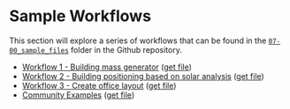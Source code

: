 # Sample Workflows

This section will explore a series of workflows that can be found in the [`07-00_sample_files`](https://github.com/DynamoDS/RefineryPrimer/tree/master/07-workflows/07-00_sample_files) folder in the Github repository.

* [Workflow 1 - Building mass generator](07-01_workflow-1.md) \([get file](https://github.com/DynamoDS/RefineryPrimer/tree/master/07-workflows/07-00_sample_files)\)
* [Workflow 2 - Building positioning based on solar analysis](07-02_workflow-2.md) \([get file](https://github.com/DynamoDS/RefineryPrimer/tree/master/07-workflows/07-00_sample_files)\)
* [Workflow 3 - Create office layout](07-03_workflow-3.md) \([get file](https://github.com/DynamoDS/RefineryPrimer/tree/master/07-workflows/07-00_sample_files)\)
* [Community Examples](99-03_community-examples.md) \([get file](https://github.com/DynamoDS/RefineryPrimer/tree/master/07-workflows/07-00_sample_files)\)



